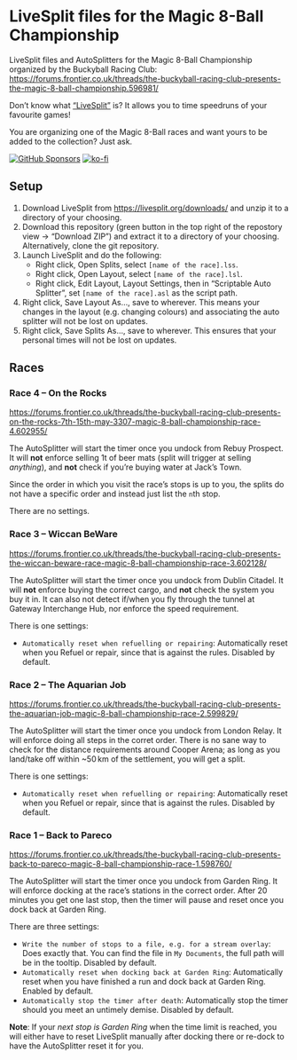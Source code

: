 # LiveSplit files for the Magic 8-Ball Championship

LiveSplit files and AutoSplitters for the Magic 8-Ball Championship organized by the Buckyball Racing Club: https://forums.frontier.co.uk/threads/the-buckyball-racing-club-presents-the-magic-8-ball-championship.596981/

Don’t know what [“LiveSplit”](https://livesplit.org) is? It allows you to time speedruns of your favourite games!

You are organizing one of the Magic 8-Ball races and want yours to be added to the collection? Just ask.

[![GitHub Sponsors](https://img.shields.io/github/sponsors/alterNERDtive?style=for-the-badge)](https://github.com/sponsors/alterNERDtive)
[![ko-fi](https://ko-fi.com/img/githubbutton_sm.svg)](https://ko-fi.com/S6S1DLYBS)

## Setup

1. Download LiveSplit from https://livesplit.org/downloads/ and unzip it to a directory of your choosing.
2. Download this repository (green button in the top right of the repostory view → “Download ZIP”) and extract it to a directory of your choosing. Alternatively, clone the git repository.
3. Launch LiveSplit and do the following:
   - Right click, Open Splits, select `[name of the race].lss`.
   - Right click, Open Layout, select `[name of the race].lsl`.
   - Right click, Edit Layout, Layout Settings, then in “Scriptable Auto Splitter”, set `[name of the race].asl` as the script path.
4. Right click, Save Layout As…, save to wherever. This means your changes in the layout (e.g. changing colours) and associating the auto splitter will not be lost on updates.
5. Right click, Save Splits As…, save to wherever. This ensures that your personal times will not be lost on updates.

## Races

### Race 4 – On the Rocks

https://forums.frontier.co.uk/threads/the-buckyball-racing-club-presents-on-the-rocks-7th-15th-may-3307-magic-8-ball-championship-race-4.602955/

The AutoSplitter will start the timer once you undock from Rebuy Prospect. It will **not** enforce selling 1t of beer mats (split will trigger at selling _anything_), and **not** check if you’re buying water at Jack’s Town.

Since the order in which you visit the race’s stops is up to you, the splits do not have a specific order and instead just list the `n`th stop.

There are no settings.

### Race 3 – Wiccan BeWare

https://forums.frontier.co.uk/threads/the-buckyball-racing-club-presents-the-wiccan-beware-race-magic-8-ball-championship-race-3.602128/

The AutoSplitter will start the timer once you undock from Dublin Citadel. It will **not** enforce buying the correct cargo, and **not** check the system you buy it in. It can also not detect if/when you fly through the tunnel at Gateway Interchange Hub, nor enforce the speed requirement.

There is one settings:

* `Automatically reset when refuelling or repairing`: Automatically reset when you Refuel or repair, since that is against the rules. Disabled by default.

### Race 2 – The Aquarian Job

https://forums.frontier.co.uk/threads/the-buckyball-racing-club-presents-the-aquarian-job-magic-8-ball-championship-race-2.599829/

The AutoSplitter will start the timer once you undock from London Relay. It will enforce doing all steps in the corret order. There is no sane way to check for the distance requirements around Cooper Arena; as long as you land/take off within ~50 km of the settlement, you will get a split.

There is one settings:

* `Automatically reset when refuelling or repairing`: Automatically reset when you Refuel or repair, since that is against the rules. Disabled by default.

### Race 1 – Back to Pareco

https://forums.frontier.co.uk/threads/the-buckyball-racing-club-presents-back-to-pareco-magic-8-ball-championship-race-1.598760/

The AutoSplitter will start the timer once you undock from Garden Ring. It will enforce docking at the race’s stations in the correct order. After 20 minutes you get one last stop, then the timer will pause and reset once you dock back at Garden Ring.

There are three settings:

* `Write the number of stops to a file, e.g. for a stream overlay`: Does exactly that. You can find the file in `My Documents`, the full path will be in the tooltip. Disabled by default.
* `Automatically reset when docking back at Garden Ring`: Automatically reset when you have finished a run and dock back at Garden Ring. Enabled by default.
* `Automatically stop the timer after death`: Automatically stop the timer should you meet an untimely demise. Disabled by default.

**Note**: If your _next stop is Garden Ring_ when the time limit is reached, you will either have to reset LiveSplit manually after docking there or re-dock to have the AutoSplitter reset it for you.
